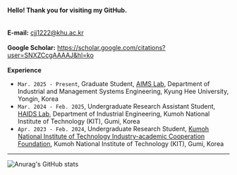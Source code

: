 
**Hello! Thank you for visiting my GitHub.** <br/><br/><br/>
**E-mail:** cjj1222@khu.ac.kr <br/><br/>
**Google Scholar:** https://scholar.google.com/citations?user=SNXZCcgAAAAJ&hl=ko <br/><br/>
**Experience**
- `Mar. 2025 - Present`, Graduate Student, [AIMS Lab](https://sites.google.com/khu.ac.kr/aims/home?authuser=0), Department of Industrial and Management Systems Engineering, Kyung Hee University, Yongin, Korea
- `Mar. 2024 - Feb. 2025`, Undergraduate Research Assistant Student, [HAIDS Lab](https://sites.google.com/view/ids-kit/home), Department of Industrial Engineering, Kumoh National Institute of Technology (KIT), Gumi, Korea
- `Apr. 2023 - Feb. 2024`, Undergraduate Research Student, [Kumoh National Institute of Technology Industry-academic Cooperation Foundation](http://sian3.adbank.co.kr/kit_iacf/main/sub01/sub01_03.html), Kumoh National Institute of Technology (KIT), Gumi, Korea   
----------


![Anurag's GitHub stats](https://github-readme-stats.vercel.app/api?username=jaejunchoe&show_icons=true&theme=dracula)




